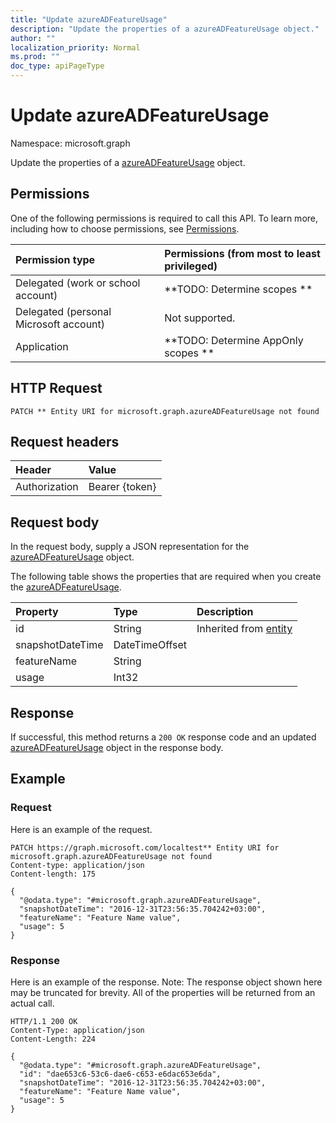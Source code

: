 ```yaml
---
title: "Update azureADFeatureUsage"
description: "Update the properties of a azureADFeatureUsage object."
author: ""
localization_priority: Normal
ms.prod: ""
doc_type: apiPageType
---
```


# Update azureADFeatureUsage

Namespace: microsoft.graph

Update the properties of a [azureADFeatureUsage](../resources/azureadfeatureusage.md) object.

## Permissions
One of the following permissions is required to call this API. To learn more, including how to choose permissions, see [Permissions](/concepts/permissions-reference.md).

|Permission type|Permissions (from most to least privileged)|
|:---|:---|
|Delegated (work or school account)|**TODO: Determine scopes **|
|Delegated (personal Microsoft account)|Not supported.|
|Application|**TODO: Determine AppOnly scopes **|

## HTTP Request
<!-- {
  "blockType": "ignored"
}
-->
``` http
PATCH ** Entity URI for microsoft.graph.azureADFeatureUsage not found
```

## Request headers
|Header|Value|
|:---|:---|
|Authorization|Bearer {token}|

## Request body
In the request body, supply a JSON representation for the [azureADFeatureUsage](../resources/azureadfeatureusage.md) object.

The following table shows the properties that are required when you create the [azureADFeatureUsage](../resources/azureadfeatureusage.md).

|Property|Type|Description|
|:---|:---|:---|
|id|String| Inherited from [entity](../resources/entity.md)|
|snapshotDateTime|DateTimeOffset||
|featureName|String||
|usage|Int32||



## Response
If successful, this method returns a `200 OK` response code and an updated [azureADFeatureUsage](../resources/azureadfeatureusage.md) object in the response body.

## Example

### Request
Here is an example of the request.
<!-- {
  "blockType": "request",
  "name": "update_azureadfeatureusage"
}
-->
``` http
PATCH https://graph.microsoft.com/localtest** Entity URI for microsoft.graph.azureADFeatureUsage not found
Content-type: application/json
Content-length: 175

{
  "@odata.type": "#microsoft.graph.azureADFeatureUsage",
  "snapshotDateTime": "2016-12-31T23:56:35.704242+03:00",
  "featureName": "Feature Name value",
  "usage": 5
}
```

### Response
Here is an example of the response. Note: The response object shown here may be truncated for brevity. All of the properties will be returned from an actual call.
<!-- {
  "blockType": "response",
  "truncated": true
}
-->
``` http
HTTP/1.1 200 OK
Content-Type: application/json
Content-Length: 224

{
  "@odata.type": "#microsoft.graph.azureADFeatureUsage",
  "id": "dae653c6-53c6-dae6-c653-e6dac653e6da",
  "snapshotDateTime": "2016-12-31T23:56:35.704242+03:00",
  "featureName": "Feature Name value",
  "usage": 5
}
```

